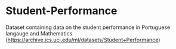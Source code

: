 # Student-Performance
Dataset containing data on the student performance in Portuguese langauge and Mathematics (https://archive.ics.uci.edu/ml/datasets/Student+Performance)
